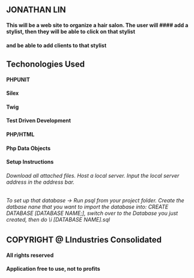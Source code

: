 ## JONATHAN LIN

#### This will be a web site to organize a hair salon. The user will #### add a stylist, then they will be able to click on that stylist
#### and be able to add clients to that stylist

## Techonologies Used
#### PHPUNIT
#### Silex
#### Twig
#### Test Driven Development
#### PHP/HTML
#### Php Data Objects


#### Setup Instructions
###### Download all attached files. Host a local server. Input the local server address in the address bar.
###### To set up that database -> Run psql from your project folder. Create the datbase nane that you want to import the database into: CREATE DATABASE [DATABASE NAME;], switch over to the Database you just created, then do \i [DATABASE NAME].sql

## COPYRIGHT @ LIndustries Consolidated
#### All rights reserved
#### Application free to use, not to profits
